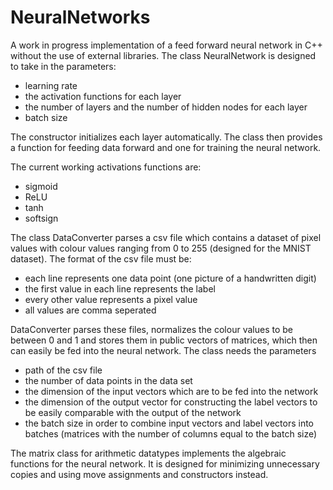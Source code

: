 # NeuralNetworks
A work in progress implementation of a feed forward neural network in C++ without the use of external libraries. The class NeuralNetwork is designed to take in the parameters:
  - learning rate
  - the activation functions for each layer
  - the number of layers and the number of hidden nodes for each layer
  - batch size
  
The constructor initializes each layer automatically. The class then provides a function for feeding data forward and one for training the neural network. 

The current working activations functions are:
  - sigmoid 
  - ReLU
  - tanh
  - softsign
  
 The class DataConverter parses a csv file which contains a dataset of pixel values with colour values ranging from 0 to 255 (designed for the MNIST dataset).
 The format of the csv file must be:
  - each line represents one data point (one picture of a handwritten digit)
  - the first value in each line represents the label
  - every other value represents a pixel value
  - all values are comma seperated
  
DataConverter parses these files, normalizes the colour values to be between 0 and 1 and stores them in public vectors of matrices, which then can easily be fed into the neural network. The class needs the parameters
  - path of the csv file
  - the number of data points in the data set
  - the dimension of the input vectors which are to be fed into the network
  - the dimension of the output vector for constructing the label vectors to be easily comparable with the output of the network
  - the batch size in order to combine input vectors and label vectors into batches (matrices with the number of columns equal to the batch size)
  
The matrix class for arithmetic datatypes implements the algebraic functions for the neural network. It is designed for minimizing unnecessary copies and using move assignments and constructors instead.
